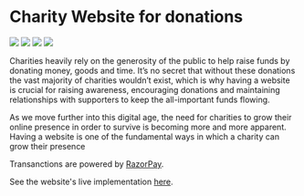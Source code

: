 # Charity Website for donations

![](https://img.shields.io/badge/HTML-5.0-ff5230?style=for-the-badge&logo=HTML5)
![](https://img.shields.io/badge/CSS-3.0-1572B6?style=for-the-badge&logo=CSS3)
![](https://img.shields.io/badge/SASS-1.32-CC6699?style=for-the-badge&logo=Sass)
![](https://img.shields.io/badge/JavaScript-1.8-F7DF1E?style=for-the-badge&logo=JavaScript)

Charities heavily rely on the generosity of the public to help raise funds by donating money, goods and time. It’s no secret that without these donations the vast majority of charities wouldn’t exist, which is why having a website is crucial for raising awareness, encouraging donations and maintaining relationships with supporters to keep the all-important funds flowing.

As we move further into this digital age, the need for charities to grow their online presence in order to survive is becoming more and more apparent. Having a website is one of the fundamental ways in which a charity can grow their presence

Transanctions are powered by [RazorPay](http://razorpay.com/).

See the website's live implementation [here](https://David-Oberkalmsteiner.github.io/Charity_Web/).
